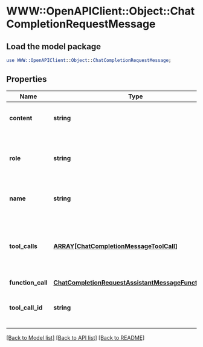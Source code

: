 # WWW::OpenAPIClient::Object::ChatCompletionRequestMessage

## Load the model package
```perl
use WWW::OpenAPIClient::Object::ChatCompletionRequestMessage;
```

## Properties
Name | Type | Description | Notes
------------ | ------------- | ------------- | -------------
**content** | **string** | The contents of the function message. | 
**role** | **string** | The role of the messages author, in this case &#x60;function&#x60;. | 
**name** | **string** | The name of the function to call. | 
**tool_calls** | [**ARRAY[ChatCompletionMessageToolCall]**](ChatCompletionMessageToolCall.md) | The tool calls generated by the model, such as function calls. | [optional] 
**function_call** | [**ChatCompletionRequestAssistantMessageFunctionCall**](ChatCompletionRequestAssistantMessageFunctionCall.md) |  | [optional] 
**tool_call_id** | **string** | Tool call that this message is responding to. | 

[[Back to Model list]](../README.md#documentation-for-models) [[Back to API list]](../README.md#documentation-for-api-endpoints) [[Back to README]](../README.md)



